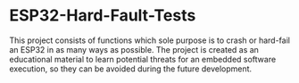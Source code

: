 # ESP32-Hard-Fault-Tests
This project consists of functions which sole purpose is to crash or hard-fail an ESP32 in as many ways as possible. The project is created as an educational material to learn potential threats for an embedded software execution, so they can be avoided during the future development.
